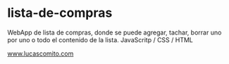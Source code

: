 # lista-de-compras

WebApp de lista de compras, donde se puede agregar, tachar, borrar uno por uno o todo el contenido de la lista.
JavaScritp / CSS / HTML

www.lucascomito.com
